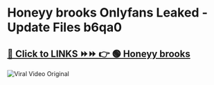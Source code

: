 
 # Honeyy brooks Onlyfans Leaked - Update Files b6qa0

## <h2><a href="https://clipsfans.com/Honeyy_brooks&ref=git">🔗 Click to LINKS ⏩⏩ 👉 🟢 Honeyy brooks </a></h2>

<a href="https://clipsfans.com/Honeyy_brooks&ref=git" rel="nofollow" data-target="animated-image.originalLink"><img src="https://i.ibb.co.com/xMMVF88/686577567.gif" alt="Viral Video Original" style="max-width: 100%; display: inline-block;" data-target="animated-image.originalImage"></a>

